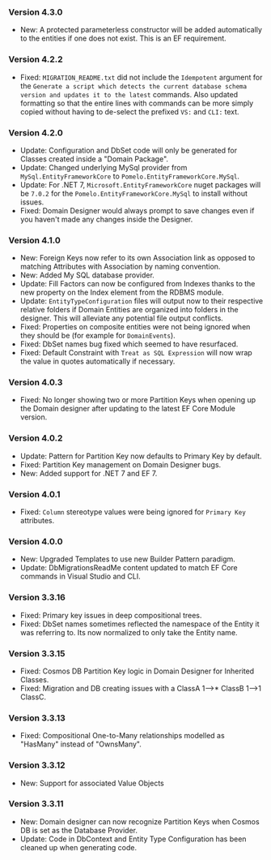 ﻿### Version 4.3.0

- New: A protected parameterless constructor will be added automatically to the entities if one does not exist. This is an EF requirement.

### Version 4.2.2

- Fixed: `MIGRATION_README.txt` did not include the `Idempotent` argument for the `Generate a script which detects the current database schema version and updates it to the latest` commands. Also updated formatting so that the entire lines with commands can be more simply copied without having to de-select the prefixed `VS:` and `CLI:` text.

### Version 4.2.0

- Update: Configuration and DbSet code will only be generated for Classes created inside a "Domain Package".
- Update: Changed underlying MySql provider from `MySql.EntityFrameworkCore` to `Pomelo.EntityFrameworkCore.MySql`.
- Update: For .NET 7, `Microsoft.EntityFrameworkCore` nuget packages will be `7.0.2` for the `Pomelo.EntityFrameworkCore.MySql` to install without issues.
- Fixed: Domain Designer would always prompt to save changes even if you haven't made any changes inside the Designer.

### Version 4.1.0

- New: Foreign Keys now refer to its own Association link as opposed to matching Attributes with Association by naming convention.
- New: Added My SQL database provider.
- Update: Fill Factors can now be configured from Indexes thanks to the new property on the Index element from the RDBMS module.
- Update: `EntityTypeConfiguration` files will output now to their respective relative folders if Domain Entities are organized into folders in the designer. This will alleviate any potential file output conflicts.
- Fixed: Properties on composite entities were not being ignored when they should be (for example for `DomainEvents`).
- Fixed: DbSet names bug fixed which seemed to have resurfaced.
- Fixed: Default Constraint with `Treat as SQL Expression` will now wrap the value in quotes automatically if necessary.

### Version 4.0.3

- Fixed: No longer showing two or more Partition Keys when opening up the Domain designer after updating to the latest EF Core Module version.

### Version 4.0.2

- Update: Pattern for Partition Key now defaults to Primary Key by default.
- Fixed: Partition Key management on Domain Designer bugs.
- New: Added support for .NET 7 and EF 7.

### Version 4.0.1

- Fixed: `Column` stereotype values were being ignored for `Primary Key` attributes.

### Version 4.0.0

- New: Upgraded Templates to use new Builder Pattern paradigm.
- Update: DbMigrationsReadMe content updated to match EF Core commands in Visual Studio and CLI.

### Version 3.3.16

* Fixed: Primary key issues in deep compositional trees.
* Fixed: DbSet names sometimes reflected the namespace of the Entity it was referring to. Its now normalized to only take the Entity name.

### Version 3.3.15

 * Fixed: Cosmos DB Partition Key logic in Domain Designer for Inherited Classes.
 * Fixed: Migration and DB creating issues with a ClassA 1-->* ClassB 1-->1 ClassC.

### Version 3.3.13
 
 * Fixed: Compositional One-to-Many relationships modelled as "HasMany" instead of "OwnsMany".

### Version 3.3.12
 
 * New: Support for associated Value Objects

### Version 3.3.11

 * New: Domain designer can now recognize Partition Keys when Cosmos DB is set as the Database Provider.
 * Update: Code in DbContext and Entity Type Configuration has been cleaned up when generating code.